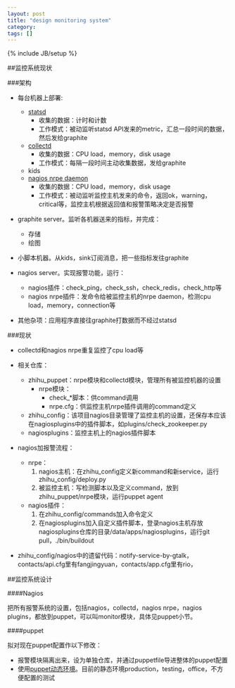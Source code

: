 ```yaml
---
layout: post
title: "design monitoring system"
category: 
tags: []
---
```

{% include JB/setup %}

##监控系统现状

###架构

* 每台机器上部署:
  * [statsd](https://github.com/armon/statsite)
      * 收集的数据：计时和计数
      * 工作模式：被动监听statsd API发来的metric，汇总一段时间的数据，然后发给graphite
  * [collectd](http://collectd.org/)
      * 收集的数据：CPU load，memory，disk usage
      * 工作模式：每隔一段时间主动收集数据，发给graphite
  * kids
  * [nagios nrpe daemon](http://nagios.sourceforge.net/docs/nrpe/NRPE.pdf)
      * 收集的数据：CPU load，memory，disk usage
      * 工作模式：被动监听监控主机发来的命令，返回ok，warning，critical等，监控主机根据返回值和报警策略决定是否报警

* graphite server。监听各机器送来的指标，并完成：
    * 存储
    * 绘图
* 小脚本机器。从kids，sink订阅消息，把一些指标发往graphite
* nagios server。实现报警功能，运行：
    * nagios插件：check_ping，check_ssh，check_redis，check_http等
    * nagios nrpe插件：发命令给被监控主机的nrpe daemon，检测cpu load，memory，connection等

* 其他杂项：应用程序直接往graphite打数据而不经过statsd

###现状

* collectd和nagios nrpe重复监控了cpu load等
* 相关仓库：
	* zhihu_puppet：nrpe模块和collectd模块，管理所有被监控机器的设置
		* nrpe模块：
			* check\_\*脚本：供command调用
			* nrpe.cfg：供监控主机nrpe插件调用的command定义
	* zhihu_config：该项目nagios目录管理了监控主机的设置，还保存本应该在nagiosplugins中的插件脚本，如plugins/check_zookeeper.py
	* nagiosplugins：监控主机上的nagios插件脚本
	
* nagios加报警流程：
	* nrpe：
		1. nagios主机：在zhihu_config定义新command和新service，运行zhihu_config/deploy.py
		2. 被监控主机：写检测脚本以及定义command，放到zhihu_puppet/nrpe模块，运行puppet agent
	* nagios插件：
		1. 在zhihu_config/commands加入命令定义
		2. 在nagiosplugins加入自定义插件脚本，登录nagios主机存放nagiosplugins仓库的目录/data/apps/nagiosplugins，运行git pull，./bin/buildout

* zhihu_config/nagios中的遗留代码：notify-service-by-gtalk，contacts/api.cfg里有fangjingyuan，contacts/app.cfg里有rio，
 
##监控系统设计

####Nagios

把所有报警系统的设置，包括nagios，collectd，nagios nrpe，nagios plugins，都放到puppet，可以叫monitor模块，具体见puppet小节。
 
####puppet

拟对现在puppet配置作以下修改：

* 报警模块隔离出来，设为单独仓库，并通过puppetfile导进整体的puppet配置
* 使用[puppet动态环境](http://puppetlabs.com/blog/git-workflow-and-puppet-environments)。目前的静态环境production，testing，office，不方便配置的测试